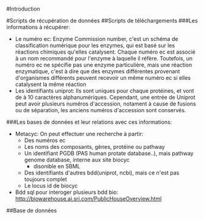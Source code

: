 #Introduction


#Scripts de récupération de données
##Scripts de téléchargements
###Les informations à récupérer:
- Le numéro ec: Enzyme Commission number, c'est un schéma de classification numérique pour les enzymes, qui est basé
sur les réactions chimiques qu'elles catalysent. Chaque numéro ec est associé à un nom recommandé pour l'enzyme à 
laquelle il réfère.
Toutefois, un numéro ec ne spécifie pas une enzyme particulière, mais une réaction enzymatique, c'est à dire que des 
enzymes différentes provenant d'organismes différents peuvent recevoir un même numéro ec si elles catalysent la même 
réaction
- Les identifiants uniprot: Ils sont uniques pour chaque protéines, et vont de à 10 caractères alphanumériques. 
Cependant, une entrée de Uniprot peut avoir plusieurs numéros d'accession, notament à cause de fusions ou de séparation, 
les anciens numéros d'accession sont conservés.

###Les bases de données et leur relations avec ces informations:
- Metacyc: On peut effectuer une recherche à partir:
    - Des numéros ec
    - Les noms des composants, gènes, protéine ou pathway
    - Un identifiant PGDB (PAS human protate database..), mais pathway genome database, interne aux site biocyc
        - disonible en SBML
    - Des identifiants d'autres bdd(uniprot, ncbi), mais ce n'est pas toujours complet
    - Le locus id de biocyc
- Bdd sql pour interoger plusieurs bdd bio: http://biowarehouse.ai.sri.com/PublicHouseOverview.html
    

##Base de données
